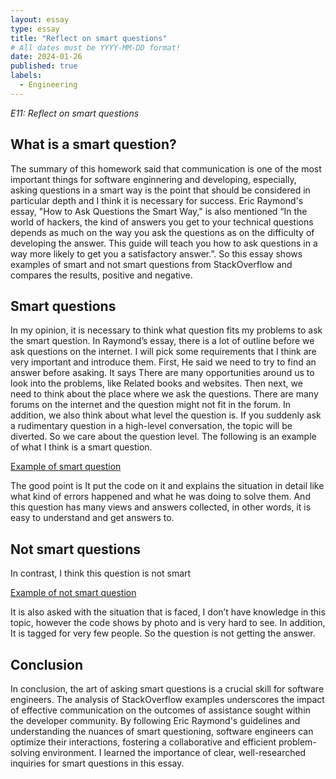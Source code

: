 ```yaml
---
layout: essay
type: essay
title: "Reflect on smart questions"
# All dates must be YYYY-MM-DD format!
date: 2024-01-26
published: true
labels:
  - Engineering
---
```

*E11: Reflect on smart questions*

## What is a smart question?

The summary of this homework said that communication is one of the most important things for software enginnering and developing, especially, asking questions in a smart way is the point that should be considered in particular depth and I think it is necessary for success. Eric Raymond's essay, "How to Ask Questions the Smart Way," is also mentioned “In the world of hackers, the kind of answers you get to your technical questions depends as much on the way you ask the questions as on the difficulty of developing the answer. This guide will teach you how to ask questions in a way more likely to get you a satisfactory answer.”. So this essay shows examples of smart and not smart questions from StackOverflow and compares the results, positive and negative.


## Smart questions

In my opinion, it is necessary to think what question fits my problems to ask the smart question. In Raymond’s essay, there is a lot of outline before we ask questions on the internet. I will pick some requirements that I think are very important and introduce them. First, He said we need to try to find an answer before asaking. It says There are many opportunities around us to look into the problems, like Related books and websites. Then next, we need to think about the place where we ask the questions. There are many forums on the internet and the question might not fit in the forum. In addition, we also think about what level the question is. If you suddenly ask a rudimentary question in a high-level conversation, the topic will be diverted. So we care about the question level. The following is an example of what I think is a smart question.

[Example of smart question](https://stackoverflow.com/questions/77876113/how-to-properly-convert-char-to-wchar-t) 

The good point is It put the code on it and explains the situation in detail like what kind of errors happened and what he was doing to solve them. And this question has many views and answers collected, in other words, it is easy to understand and get answers to.


## Not smart questions 

In contrast, I think this question is not smart 

[Example of not smart question](https://stackoverflow.com/questions/77822516/entraid-token-results-in-the-audience-xxx-is-invalid) 

It is also asked with the situation that is faced, I don’t have knowledge in this topic, however the code shows by photo and is very hard to see. In addition, It is tagged for very few people. So the question is not getting the answer.

## Conclusion 

In conclusion, the art of asking smart questions is a crucial skill for software engineers. The analysis of StackOverflow examples underscores the impact of effective communication on the outcomes of assistance sought within the developer community. By following Eric Raymond's guidelines and understanding the nuances of smart questioning, software engineers can optimize their interactions, fostering a collaborative and efficient problem-solving environment. I learned the importance of clear, well-researched inquiries for smart questions in this essay.
